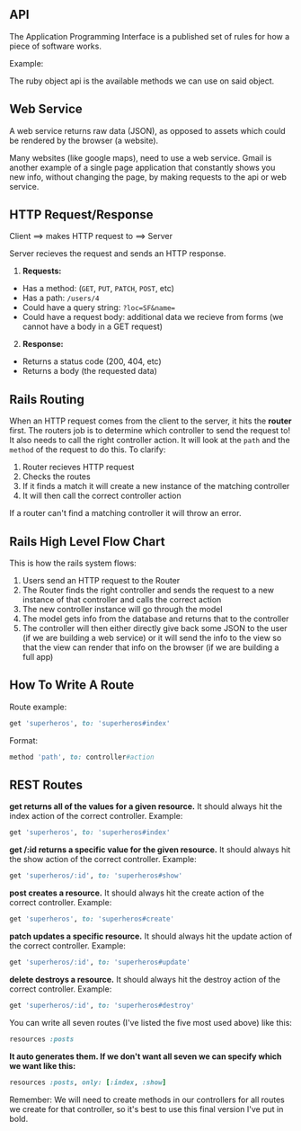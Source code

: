## API

The Application Programming Interface is a published set of rules for how a piece of software works.

Example:

The ruby object api is the available methods we can use on said object.

## Web Service

A web service returns raw data (JSON), as opposed to assets which could be rendered by the browser (a website). 

Many websites (like google maps), need to use a web service. Gmail is another example of a single page application that constantly shows you new info, without changing the page, by making requests to the api or web service.

## HTTP Request/Response

Client ==> makes HTTP request to ==>  Server

Server recieves the request and sends an HTTP response.

1. **Requests:**

* Has a method: (`GET`, `PUT`, `PATCH`, `POST`, etc)
* Has a path: `/users/4`
* Could have a query string: `?loc=SF&name=`
* Could have a request body: additional data we recieve from forms (we cannot have a body in a GET request)

2. **Response:**

* Returns a status code (200, 404, etc)
* Returns a body (the requested data)

## Rails Routing

When an HTTP request comes from the client to the server, it hits the **router** first. The routers job is to determine which controller to send the request to! It also needs to call the right controller action. It will look at the `path` and the `method` of the request to do this. To clarify:

1. Router recieves HTTP request
2. Checks the routes
3. If it finds a match it will create a new instance of the matching controller
4. It will then call the correct controller action

If a router can't find a matching controller it will throw an error.

## Rails High Level Flow Chart

This is how the rails system flows:

1. Users send an HTTP request to the Router
2. The Router finds the right controller and sends the request to a new instance of that controller and calls the correct action
3. The new controller instance will go through the model
4. The model gets info from the database and returns that to the controller
5. The controller will then either directly give back some JSON to the user (if we are building a web service) or it will send the info to the view so that the view can render that info on the browser (if we are building a full app)

## How To Write A Route

Route example:

```ruby
get 'superheros', to: 'superheros#index'
```

Format:

```ruby
method 'path', to: controller#action
```

## REST Routes

**get returns all of the values for a given resource.** It should always hit the index action of the correct controller. Example:

```ruby
get 'superheros', to: 'superheros#index'
```

**get /:id returns a specific value for the given resource.** It should always hit the show action of the correct controller. Example:

```ruby
get 'superheros/:id', to: 'superheros#show'
```

**post creates a resource.** It should always hit the create action of the correct controller. Example:

```ruby
get 'superheros', to: 'superheros#create'
```

**patch updates a specific resource.** It should always hit the update action of the correct controller. Example:

```ruby
get 'superheros/:id', to: 'superheros#update'
```

**delete destroys a resource.** It should always hit the destroy action of the correct controller. Example:

```ruby
get 'superheros/:id', to: 'superheros#destroy'
```

You can write all seven routes (I've listed the five most used above) like this:

```ruby
resources :posts
```

**It auto generates them. If we don't want all seven we can specify which we want like this:**

```ruby
resources :posts, only: [:index, :show]
```

Remember: We will need to create methods in our controllers for all routes we create for that controller, so it's best to use this final version I've put in bold.

